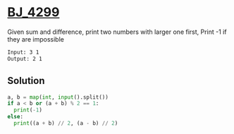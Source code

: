 # [BJ_4299](https://acmicpc.net/problem/4299)

Given sum and difference, print two numbers with larger one first, Print -1 if they are impossible

```txt
Input: 3 1
Output: 2 1
```

## Solution

```py
a, b = map(int, input().split())
if a < b or (a + b) % 2 == 1:
  print(-1)
else:
  print((a + b) // 2, (a - b) // 2)
```
